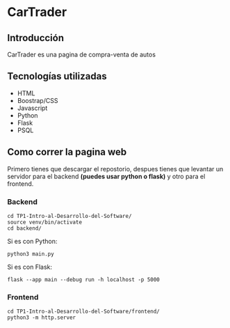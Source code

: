 <h1>CarTrader</h1>
<h2>Introducción</h2>
<div>
<p>CarTrader es una pagina de compra-venta de autos</p>
</div>
<h2>Tecnologías utilizadas</h2>
<div>
<ul>
	<li>HTML</li>
	<li>Boostrap/CSS</li>
	<li>Javascript</li>
	<li>Python</li>
	<li>Flask</li>
	<li>PSQL</li>
</ul>
</div>
<h2>Como correr la pagina web</h2>
<p>Primero tienes que descargar el repostorio, despues tienes que levantar un servidor para el backend <b>(puedes usar python o flask)</b> y otro para el frontend.</p>
<h3>Backend</h3>
<div>
	
	cd TP1-Intro-al-Desarrollo-del-Software/
 	source venv/bin/activate
  	cd backend/
<p>Si es con Python:</p>

	python3 main.py
<p>Si es con Flask:</p>

	flask --app main --debug run -h localhost -p 5000
</div>
<h3>Frontend</h3>
<div>
	
	cd TP1-Intro-al-Desarrollo-del-Software/frontend/
 	python3 -m http.server
</div>
